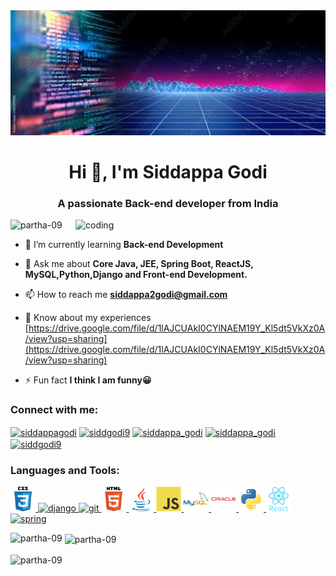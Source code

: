 <img src="https://github.com/partha-09/partha-09/blob/main/banner.jfif" alt="logo" style="width: 100%; height: 200px;">
<h1 align="center">Hi 👋, I'm Siddappa Godi</h1>
<h3 align="center">A passionate Back-end developer from India</h3>
<img align="right" alt="coding" width="400px" src="https://user-images.githubusercontent.com/55389276/140866485-8fb1c876-9a8f-4d6a-98dc-08c4981eaf70.gif"/>
<p align="left"> <img src="https://komarev.com/ghpvc/?username=partha-09&label=Profile%20views&color=0e75b6&style=flat" alt="partha-09" /> </p>

- 🌱 I’m currently learning **Back-end Development**

- 💬 Ask me about **Core Java, JEE, Spring Boot, ReactJS, MySQL,Python,Django and Front-end Development.**

- 📫 How to reach me **siddappa2godi@gmail.com**

- 📄 Know about my experiences [https://drive.google.com/file/d/1lAJCUAkI0CYlNAEM19Y_Kl5dt5VkXz0A/view?usp=sharing](https://drive.google.com/file/d/1lAJCUAkI0CYlNAEM19Y_Kl5dt5VkXz0A/view?usp=sharing)

- ⚡ Fun fact **I think I am funny😀**

<h3 align="left">Connect with me:</h3>
<p align="left">
<a href="https://linkedin.com/in/siddappagodi" target="blank"><img align="center" src="https://raw.githubusercontent.com/rahuldkjain/github-profile-readme-generator/master/src/images/icons/Social/linked-in-alt.svg" alt="siddappagodi" height="30" width="40" /></a>
<a href="https://instagram.com/siddgodi9" target="blank"><img align="center" src="https://raw.githubusercontent.com/rahuldkjain/github-profile-readme-generator/master/src/images/icons/Social/instagram.svg" alt="siddgodi9" height="30" width="40" /></a>
<a href="https://www.hackerrank.com/siddappa_godi" target="blank"><img align="center" src="https://raw.githubusercontent.com/rahuldkjain/github-profile-readme-generator/master/src/images/icons/Social/hackerrank.svg" alt="siddappa_godi" height="30" width="40" /></a>
<a href="https://www.leetcode.com/siddappa_godi" target="blank"><img align="center" src="https://raw.githubusercontent.com/rahuldkjain/github-profile-readme-generator/master/src/images/icons/Social/leet-code.svg" alt="siddappa_godi" height="30" width="40" /></a>
<a href="https://auth.geeksforgeeks.org/user/siddgodi9" target="blank"><img align="center" src="https://raw.githubusercontent.com/rahuldkjain/github-profile-readme-generator/master/src/images/icons/Social/geeks-for-geeks.svg" alt="siddgodi9" height="30" width="40" /></a>
</p>

<h3 align="left">Languages and Tools:</h3>
<p align="left"> <a href="https://www.w3schools.com/css/" target="_blank" rel="noreferrer"> <img src="https://raw.githubusercontent.com/devicons/devicon/master/icons/css3/css3-original-wordmark.svg" alt="css3" width="40" height="40"/> </a> <a href="https://www.djangoproject.com/" target="_blank" rel="noreferrer"> <img src="https://cdn.worldvectorlogo.com/logos/django.svg" alt="django" width="40" height="40"/> </a> <a href="https://git-scm.com/" target="_blank" rel="noreferrer"> <img src="https://www.vectorlogo.zone/logos/git-scm/git-scm-icon.svg" alt="git" width="40" height="40"/> </a> <a href="https://www.w3.org/html/" target="_blank" rel="noreferrer"> <img src="https://raw.githubusercontent.com/devicons/devicon/master/icons/html5/html5-original-wordmark.svg" alt="html5" width="40" height="40"/> </a> <a href="https://www.java.com" target="_blank" rel="noreferrer"> <img src="https://raw.githubusercontent.com/devicons/devicon/master/icons/java/java-original.svg" alt="java" width="40" height="40"/> </a> <a href="https://developer.mozilla.org/en-US/docs/Web/JavaScript" target="_blank" rel="noreferrer"> <img src="https://raw.githubusercontent.com/devicons/devicon/master/icons/javascript/javascript-original.svg" alt="javascript" width="40" height="40"/> </a> <a href="https://www.mysql.com/" target="_blank" rel="noreferrer"> <img src="https://raw.githubusercontent.com/devicons/devicon/master/icons/mysql/mysql-original-wordmark.svg" alt="mysql" width="40" height="40"/> </a> <a href="https://www.oracle.com/" target="_blank" rel="noreferrer"> <img src="https://raw.githubusercontent.com/devicons/devicon/master/icons/oracle/oracle-original.svg" alt="oracle" width="40" height="40"/> </a> <a href="https://www.python.org" target="_blank" rel="noreferrer"> <img src="https://raw.githubusercontent.com/devicons/devicon/master/icons/python/python-original.svg" alt="python" width="40" height="40"/> </a> <a href="https://reactjs.org/" target="_blank" rel="noreferrer"> <img src="https://raw.githubusercontent.com/devicons/devicon/master/icons/react/react-original-wordmark.svg" alt="react" width="40" height="40"/> </a> <a href="https://spring.io/" target="_blank" rel="noreferrer"> <img src="https://www.vectorlogo.zone/logos/springio/springio-icon.svg" alt="spring" width="40" height="40"/> </a> </p>

<p><img align="left" src="https://github-readme-stats.vercel.app/api/top-langs?username=partha-09&show_icons=true&locale=en&layout=compact" alt="partha-09" /></p>

<p>&nbsp;<img align="center" src="https://github-readme-stats.vercel.app/api?username=partha-09&show_icons=true&locale=en" alt="partha-09" /></p>

<p><img align="center" src="https://github-readme-streak-stats.herokuapp.com/?user=partha-09&" alt="partha-09" /></p>
